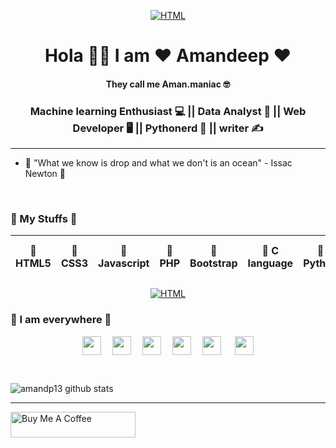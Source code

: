 <p align="center">
<a  href="" target="_blank"><img src="https://i.ibb.co/Lrgk4wh/Ability-is-limitless-1.png" alt="HTML" style="height: auto !important;width: auto !important;" ></a>
</p>

<h1 align="center"> Hola 💁‍♂️ I am ❤️ Amandeep ❤️ </h1>
<h4 align="center">They call me Aman.maniac 🤓 </h4>
<h3 align="center"> Machine learning Enthusiast 💻 || Data Analyst 📝 || Web Developer 🖥️ || Pythonerd 🐍 || writer ✍️ </h3>

<hr>

- 💬 "What we know is drop and what we don't is an ocean" - Issac Newton 💬 
 
<br>

### 🚩 My Stuffs 🚩

| 🤞 HTML5 | 🤞 CSS3 | 🤞 Javascript | 🤞 PHP | 🤞 Bootstrap | 🤞 C language | 🤞 Python | 🤞 flutter |🤞 Open source |
| :---------: | :---------: | :---------: | :---------: | :---------: | :---------: | :---------: | :---------: | :---------: |

<p align="center">
<a  href="" target="_blank"><img src="https://encrypted-tbn0.gstatic.com/images?q=tbn%3AANd9GcTrVrZjTo26bl9RoWaHmzQ1iiEZ-iFAu80_Lg&usqp=CAU" alt="HTML" style="height: auto !important;width: auto !important;" ></a>
 </p>


### 🌟 I am everywhere 🌟

<p align="center">
<a href="https://twitter.com/amanmaniac" target="blank"><img align="center" src="https://cdn.jsdelivr.net/npm/simple-icons@3.0.1/icons/twitter.svg" height="30" width="30" /></a>&emsp;
<a href="https://www.linkedin.com/in/aman-deep-5b614a190/" target="blank"><img align="center" src="https://cdn.jsdelivr.net/npm/simple-icons@3.0.1/icons/linkedin.svg"  height="30" width="30" /></a>&emsp;
<a href="mailto: amanxyx@gmail.com" target="blank"><img align="center" src="https://cdn.jsdelivr.net/npm/simple-icons@3.0.1/icons/gmail.svg"  height="30" width="30" /></a>&emsp;
<a href="https://instagram.com/aman.maniac" target="blank"><img align="center" src="https://cdn.jsdelivr.net/npm/simple-icons@3.0.1/icons/instagram.svg" height="30" width="30" /></a>&emsp;
<a href="https://medium.com/@amanxyx" target="blank"><img align="center" src="https://cdn.jsdelivr.net/npm/simple-icons@3.0.1/icons/medium.svg" height="30" width="30" /></a>
&emsp;
<a href="https://github.com/amandp13" target="blank"><img align="center" src="https://cdn.jsdelivr.net/npm/simple-icons@3.0.1/icons/git.svg" height="30" width="30" /></a>
</p>
<br>

![amandp13 github stats](https://github-readme-stats.vercel.app/api?username=amandp13&show_icons=true&theme=radical)

<hr>
<a href="https://www.buymeacoffee.com/amandeep" target="_blank"><img src="https://cdn.buymeacoffee.com/buttons/default-orange.png" alt="Buy Me A Coffee" height="41px" width="200px"></a>
